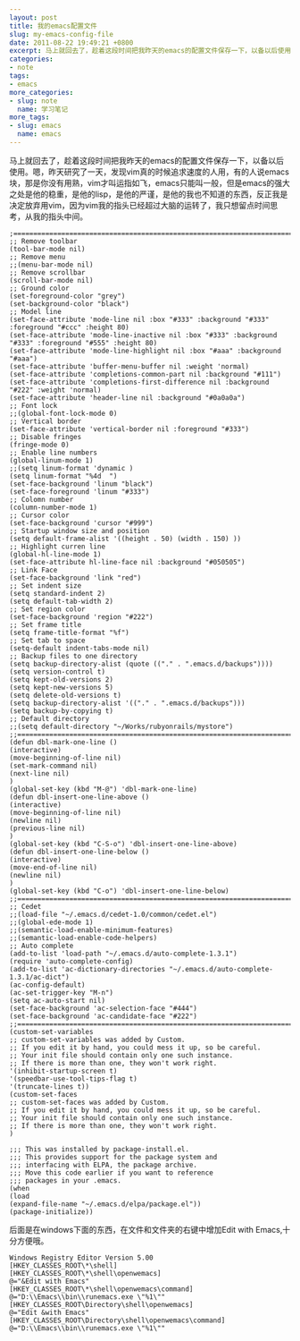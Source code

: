 ```yaml
---
layout: post
title: 我的emacs配置文件
slug: my-emacs-config-file
date: 2011-08-22 19:49:21 +0800
excerpt: 马上就回去了，趁着这段时间把我昨天的emacs的配置文件保存一下，以备以后使用。嗯，昨天研究了一天，发现vim真的时候追求速度的人用，有的人说emacs块，那是你没有用熟，vim才叫运指如飞，emacs只能叫一般，但是emacs的强大之处是他的稳重，是他的lisp，是他的严谨，是他的我也不知道的东西，反正我是决定放弃用vim，因为vim我的指头已经超过大脑的运转了，我只想留点时间思考，从我的指头中间。
categories:
- note
tags:
- emacs
more_categories:
- slug: note
  name: 学习笔记
more_tags:
- slug: emacs
  name: emacs
---
```


马上就回去了，趁着这段时间把我昨天的emacs的配置文件保存一下，以备以后使用。嗯，昨天研究了一天，发现vim真的时候追求速度的人用，有的人说emacs块，那是你没有用熟，vim才叫运指如飞，emacs只能叫一般，但是emacs的强大之处是他的稳重，是他的lisp，是他的严谨，是他的我也不知道的东西，反正我是决定放弃用vim，因为vim我的指头已经超过大脑的运转了，我只想留点时间思考，从我的指头中间。

	;=======================================================================
	;; Remove toolbar
	(tool-bar-mode nil)
	;; Remove menu
	;;(menu-bar-mode nil)
	;; Remove scrollbar
	(scroll-bar-mode nil)
	;; Ground color
	(set-foreground-color "grey")
	(set-background-color "black")
	;; Model line
	(set-face-attribute 'mode-line nil :box "#333" :background "#333" :foreground "#ccc" :height 80)
	(set-face-attribute 'mode-line-inactive nil :box "#333" :background "#333" :foreground "#555" :height 80)
	(set-face-attribute 'mode-line-highlight nil :box "#aaa" :background "#aaa")
	(set-face-attribute 'buffer-menu-buffer nil :weight 'normal)
	(set-face-attribute 'completions-common-part nil :background "#111")
	(set-face-attribute 'completions-first-difference nil :background "#222" :weight 'normal)
	(set-face-attribute 'header-line nil :background "#0a0a0a")
	;; Font lock
	;;(global-font-lock-mode 0)
	;; Vertical border
	(set-face-attribute 'vertical-border nil :foreground "#333")
	;; Disable fringes
	(fringe-mode 0)
	;; Enable line numbers
	(global-linum-mode 1)
	;;(setq linum-format 'dynamic )
	(setq linum-format "%4d  ")
	(set-face-background 'linum "black")
	(set-face-foreground 'linum "#333")
	;; Colomn number
	(column-number-mode 1)
	;; Cursor color
	(set-face-background 'cursor "#999")
	;; Startup window size and position
	(setq default-frame-alist '((height . 50) (width . 150) ))
	;; Highlight curren line
	(global-hl-line-mode 1)
	(set-face-attribute hl-line-face nil :background "#050505")
	;; Link Face
	(set-face-background 'link "red")
	;; Set indent size
	(setq standard-indent 2)
	(setq default-tab-width 2)
	;; Set region color
	(set-face-background 'region "#222")
	;; Set frame title
	(setq frame-title-format "%f")
	;; Set tab to space
	(setq-default indent-tabs-mode nil)
	;; Backup files to one directory
	(setq backup-directory-alist (quote (("." . ".emacs.d/backups"))))
	(setq version-control t)
	(setq kept-old-versions 2)
	(setq kept-new-versions 5)
	(setq delete-old-versions t)
	(setq backup-directory-alist '(("." . ".emacs.d/backups")))
	(setq backup-by-copying t)
	;; Default directory
	;;(setq default-directory "~/Works/rubyonrails/mystore")
	;;=======================================================================
	(defun dbl-mark-one-line ()
	(interactive)
	(move-beginning-of-line nil)
	(set-mark-command nil)
	(next-line nil)
	)
	(global-set-key (kbd "M-@") 'dbl-mark-one-line)
	(defun dbl-insert-one-line-above ()
	(interactive)
	(move-beginning-of-line nil)
	(newline nil)
	(previous-line nil)
	)
	(global-set-key (kbd "C-S-o") 'dbl-insert-one-line-above)
	(defun dbl-insert-one-line-below ()
	(interactive)
	(move-end-of-line nil)
	(newline nil)
	)
	(global-set-key (kbd "C-o") 'dbl-insert-one-line-below)
	;;=======================================================================
	;; Cedet
	;;(load-file "~/.emacs.d/cedet-1.0/common/cedet.el")
	;;(global-ede-mode 1)
	;;(semantic-load-enable-minimum-features)
	;;(semantic-load-enable-code-helpers)
	;; Auto complete
	(add-to-list 'load-path "~/.emacs.d/auto-complete-1.3.1")
	(require 'auto-complete-config)
	(add-to-list 'ac-dictionary-directories "~/.emacs.d/auto-complete-1.3.1/ac-dict")
	(ac-config-default)
	(ac-set-trigger-key "M-n")
	(setq ac-auto-start nil)
	(set-face-background 'ac-selection-face "#444")
	(set-face-background 'ac-candidate-face "#222")
	;;=======================================================================
	(custom-set-variables
	;; custom-set-variables was added by Custom.
	;; If you edit it by hand, you could mess it up, so be careful.
	;; Your init file should contain only one such instance.
	;; If there is more than one, they won't work right.
	'(inhibit-startup-screen t)
	'(speedbar-use-tool-tips-flag t)
	'(truncate-lines t))
	(custom-set-faces
	;; custom-set-faces was added by Custom.
	;; If you edit it by hand, you could mess it up, so be careful.
	;; Your init file should contain only one such instance.
	;; If there is more than one, they won't work right.
	)

	;;; This was installed by package-install.el.
	;;; This provides support for the package system and
	;;; interfacing with ELPA, the package archive.
	;;; Move this code earlier if you want to reference
	;;; packages in your .emacs.
	(when
	(load
	(expand-file-name "~/.emacs.d/elpa/package.el"))
	(package-initialize))

后面是在windows下面的东西，在文件和文件夹的右键中增加Edit with Emacs,十分方便哦。

	Windows Registry Editor Version 5.00
	[HKEY_CLASSES_ROOT\*\shell]
	[HKEY_CLASSES_ROOT\*\shell\openwemacs]
	@="&Edit with Emacs"
	[HKEY_CLASSES_ROOT\*\shell\openwemacs\command]
	@="D:\\Emacs\\bin\\runemacs.exe \"%1\""
	[HKEY_CLASSES_ROOT\Directory\shell\openwemacs]
	@="Edit &with Emacs"
	[HKEY_CLASSES_ROOT\Directory\shell\openwemacs\command]
	@="D:\\Emacs\\bin\\runemacs.exe \"%1\""


